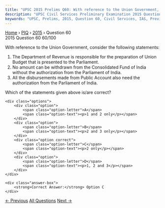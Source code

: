 ```yaml
---
title: "UPSC 2015 Prelims Q60: With reference to the Union Government, consider the followi..."
description: "UPSC Civil Services Preliminary Examination 2015 Question 60 with options and answer"
keywords: "UPSC, Prelims, 2015, Question 60, Civil Services, IAS, Previous Year Questions"
---
```


<nav class="breadcrumb">
    <a href="../../">Home</a>
    <span>›</span>
    <a href="../">PIQ</a>
    <span>›</span>
    <a href="./">2015</a>
    <span>›</span>
    <span>Question 60</span>
</nav>

<div class="question-header">
    <div class="question-meta">
        <span class="year-badge">2015</span>
        <span class="question-number">Question 60</span>
        <span class="progress">60/100</span>
    </div>
    <div class="progress-bar">
        <div class="progress-fill" style="width: 60.0%"></div>
    </div>
</div>

<div class="question-content">
    <div class="question-text">
        <p>With reference to the Union Government, consider the following statements:</p>
<ol>
<li>The Department of Revenue is responsible for the preparation of Union Budget that is presented to the Parliament.</li>
<li>No amount can be withdrawn from the Consolidated Fund of India without the authorization from the Parliament of India.</li>
<li>All the disbursements made from Public Account also need the authorization from the Parliament of India.</li>
</ol>
<p>Which of the statements given above is/are correct?</p>
    </div>
    
    <div class="options">
        <div class="option">
            <span class="option-letter">A</span>
            <span class="option-text"><p>1 and 2 only</p></span>
        </div>
        <div class="option">
            <span class="option-letter">B</span>
            <span class="option-text"><p>2 and 3 only</p></span>
        </div>
        <div class="option correct">
            <span class="option-letter">C</span>
            <span class="option-text"><p>2 only</p></span>
        </div>
        <div class="option">
            <span class="option-letter">D</span>
            <span class="option-text"><p>1, 2 and 3</p></span>
        </div>
    </div>

    <div class="answer-box">
        <strong>Correct Answer:</strong> Option C
    </div>
</div>

<div class="question-nav">
    <a href="../q059-the-provisions-in-fifth-schedule-and-sixth-schedul/" class="nav-btn prev">← Previous</a>
    <a href="../" class="nav-btn center">All Questions</a>
    <a href="../q061-whowhich-of-the-following-is-the-custodian-of-the/" class="nav-btn next">Next →</a>
</div>
